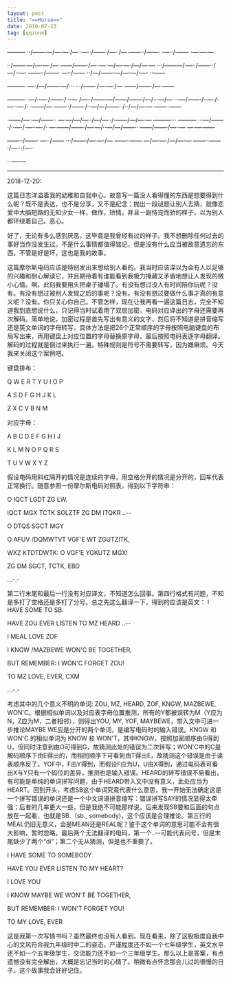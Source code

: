 ```yaml
---
layout: post
title: "==Morse=="
date: 2010-07-23
tag: [qqzone]
---
```


———   ··/——·—/—·—·/—   ·—··/——·/—··/—   ——··/——·   ·—··/·——   ·—·—·—

··/——·—/—·—·/—    ——/——·/—··—   —/—·—·/—/—·—   ···/———/·—··/——··/—/··—·   ——··/——·   —··/——   ··/—/——·—/—·—/·—·   ··——

———   —··/—/——·—/···   ···/——·/—·—·/—   ——/——·/—·——

———   ·—/··—·/——·/···—   /—··/——·—/——/·——/—/···—/—    ···—/——·/··—·/·—··—·/·   ·——/—   ——··/——·/··—/—/——··/··/—/—·—   ——··——

·——/—··—/——··   —·—/—/—··/—/—··/·——/—/—·—   ———···   ———   ···—/——·/··—·/·—··—·/·    —·——/——·/—·—/··—/—/——··  ——/——·/—··—   —·—·——

——··/——·   —··/——   ···/——·/—·—·/—   ——··——   —/—·—·/—/—·—   ——··——   ·/—···/—··

···—·—

---
2018-12-20:
 
 这篇日志洋溢着我的幼稚和自我中心。故意写一篇没人看得懂的东西是想要得到什么呢？既不是表达，也不是分享，又不是纪念；抛出一段谜题让别人去猜，就像恋爱中大脑短路的无知少女一样，做作，矫情，并且一副恃宠而骄的样子，以为别人都环绕着自己。恶心。
 
 好了，无论有多么感到厌恶，这毕竟是我曾经有过的样子。我不想删除任何过去的事好当作没发生过。不是什么事情都值得铭记，但是没有什么应当被故意遗忘的东西。不管是好是坏，这也是我的故事。
 
 这篇摩尔斯电码应该是特别发出来想给别人看的。我当时应该深以为会有人以足够的兴趣和耐心解读它，并且期待着有谁能看到我极力掩藏又矛盾地想让人发现的微小心情。啊。此刻我要用头把桌子锤塌了。有没有想过没人有时间陪你玩呢？没有。有没有想过被别人发现之后的事呢？没有。有没有想过要做什么事才真的有意义呢？没有。你只关心你自己。不管怎样，现在让我再看一遍这篇日志，完全不知道我到底想说什么，只记得当时试着用了双层加密，电码对应译出的字母还需要再次解码。简单地说，加密过程是首先写出有意义的文字，然后将不知道是拼音缩写还是英文单词的字母转写，具体方法是把26个正常顺序的字母按照电脑键盘的布局写出来，再用键盘上对应位置的字母替换原字母，最后按照电码表逐字母翻译。解码的过程就是倒过来执行一遍。特殊规则是符号不需要转写，因为嫌麻烦。今天我来关闭这个案例吧。

 键盘排布：

 Q W E R T Y U I O P

 A S D F G H J K L

 Z X C V B N M
 
 对应字母：

 A B C D E F G H I J

 K L M N O P Q R S

 T U V W X Y Z
 
 假设电码用斜杠隔开的情况是连续的字母，用空格分开的情况是分开的，回车代表正常换行。随意参照一份摩尔斯电码对照表，得到以下字符串：

 O IQCT LGDT ZG LW.

 IQCT MGX TCTK SOLZTF ZG DM ITQKR ..--

 O DTQS SGCT MGY

 O AFUV /DQMWTVT VGF'E WT ZGUTZITK,

 WXZ KTDTDWTK: O VGF'E YGKUTZ MGX!

 ZG DM SGCT, TCTK, EBD

 ...-.-
 
 第二行末尾和最后一行没有对应译文，不知道怎么回事。第四行格式有问题，不知是多打了空格还是多打了分号。总之先这么翻译一下，得到的应该是英文：
 I HAVE SOME TO SB.

 HAVE ZOU EVER LISTEN TO MZ HEARD ..--

 I MEAL LOVE ZOF

 I KNGW /MAZBEWE WON'C BE TOGETHER,

 BUT REMEMBER: I WON'C FORGET ZOU!

 TO MZ LOVE, EVER, CXM

 ...-.-
 
 考虑其中的几个意义不明的单词: ZOU, MZ, HEARD, ZOF, KNGW, MAZBEWE, WON'C。根据相似单词以及对应表字母位置推测，所有的Y都被误转为M（Y应为N，Z应为M，二者相邻），则得出YOU, MY, YOF, MAYBEWE，带入文中可进一步推论MAYBE WE应是分开的两个单词，是编写电码时的输入错误。KNGW 和 WON'C 的相似单词为 KNOW 和 WON'T，其中KNGW，按照加密顺序由G得到U，但同时注意到由O可得到G，故猜测此处的错误为二次转写；WON'C中的C是解码顺序下由E得出的，而相同顺序下可看到由T得出E，故猜测这个错误是由于读表顺序反了。YOF中，F由Y得到，而假设F应为U，U由X得到，通过电码表可看出X与Y只有一个码位的差异，推测也是输入错误。HEARD的转写错误不易看出，有可能是单纯的单词拼写问题，由于HEARD带入文中没有意义，此处应当为HEART。回到开头，考虑SB这个单词究竟代表什么意思，我一开始无法确定这是一个拼写错误的单词还是一个中文词语拼音缩写：错误拼写SAY的情况显得太牵强；后者的几率更大一些，但是我绝不可能那样说。后来发现SB要和后面的句点放在一起看，也就是SB.（sb., somebody)，这个应该是合理推论。第三行的MEAL仍旧无意义，会是MEAN还是REAL呢？鉴于这个单词的意思可能不会有很大影响，暂时忽略。最后两个无法翻译的电码，第一个..--可能代表问号，但是末尾缺少了两个“di”；第二个无从猜测，但是也不重要了。
 
 I HAVE SOME TO SOMEBODY

 HAVE YOU EVER LISTEN TO MY HEART?

 I LOVE YOU

 I KNOW MAYBE WE WON'T BE TOGETHER,

 BUT REMEMBER: I WON'T FORGET YOU!

 TO MY LOVE, EVER
 
 这是我第一次写情书吗？虽然最终也没有人看到。现在看来，除了这股极度自我中心的文风符合我九年级时中二的姿态，严谨程度还不如一个七年级学生，英文水平还不如一个五年级学生，交流能力还不如一个三年级学生。那么以上是答案，有点遗憾没有完全解出，大概是忘记当时的心情了。稍微有点怀念那会儿过的很慢的日子。这个故事我会好好记住。
